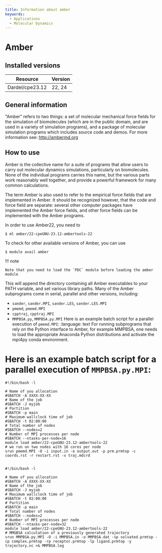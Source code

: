 ```yaml
---
title: Information about amber
keywords:
  - Applications
  - Molecular Dynamics
---
```

# Amber

## Installed versions

| Resource | Version |
|---|---|
| Dardel/cpe23.12 | 22, 24 |

## General information

"Amber" refers to two things: a set of molecular mechanical force fields for
the simulation of biomolecules (which are in the public domain, and are used in
a variety of simulation programs), and a package of molecular simulation
programs which includes source code and demos.
For more information see: http://ambermd.org

## How to use

Amber is the collective name for a suite of programs that allow users to
carry out molecular dynamics simulations, particularly on biomolecules.
None of the individual programs carries this name, but the various parts
work reasonably well together, and provide a powerful framework for
many common calculations.

The term Amber is also used to refer to the empirical force fields that
are implemented in Amber. It should be recognized however, that the code
and force field are separate: several other computer packages have
implemented the Amber force fields, and other force fields can be
implemented with the Amber programs.

In order to use Amber22, you need to
```
$ ml amber/22-cpeGNU-23.12-ambertools-22
```

To check for other available versions of Amber, you can use

```
$ module avail amber
```

!!! note

    Note that you need to load the `PDC` module before loading the amber module

This will append the directory containing all Amber executables to your PATH
variable, and set various library paths.
Many of the Amber subprograms come in serial, parallel and other versions,
including:
* `sander`, `sander.MPI`, `sander.LES`, `sander.LES.MPI`
* `pmemd`, `pmemd.MPI`
* `cpptraj`, `cpptraj.MPI`
* `MMPBSA.py`, `MMPBSA.py.MPI`
Here is an example batch script for a parallel execution of ``pmemd.MPI``:
:language: text
For running subprograms that rely on the Python interface to Amber,
for example MMPBSA, one needs to load the appropriate Anaconda Python
distributions and activate the mpi4py conda environment.

# Here is an example batch script for a parallel execution of ``MMPBSA.py.MPI``:

```
#!/bin/bash -l

# Name of you allocation
#SBATCH -A XXXX-XX-XX
# Name of the job
#SBATCH -J myjob
# Partition
#SBATCH -p main
# Maximum wallclock time of job
#SBATCH -t 02:00:00
# Total number of nodes
#SBATCH --nodes=2
# Number of MPI processes per node
#SBATCH --ntasks-per-node=16
module load amber/22-cpeGNU-23.12-ambertools-22
# we run on two nodes with 16 cores per node
srun pmemd.MPI -O -i input.in -o output.out -p prm.prmtop -c coords.rst -r restart.rst -x traj.mdcrd
```
## 

```
#!/bin/bash -l

# Name of you allocation
#SBATCH -A XXXX-XX-XX
# Name of the job
#SBATCH -J myjob
# Maximum wallclock time of job
#SBATCH -t 02:00:00
# Partition
#SBATCH -p main
# Total number of nodes
#SBATCH --nodes=2
# Number of MPI processes per node
#SBATCH --ntasks-per-node=32
module load amber/22-cpeGNU-23.12-ambertools-22
# MMGBSA calculation of a previously generated trajectory
srun MMPBSA.py.MPI -O -i MMPBSA.in -o MMPBSA.dat -sp solvated.prmtop -cp complex.prmtop -rp receptor.prmtop -lp ligand.prmtop -y trajectory.nc >& MMPBSA.log
```

